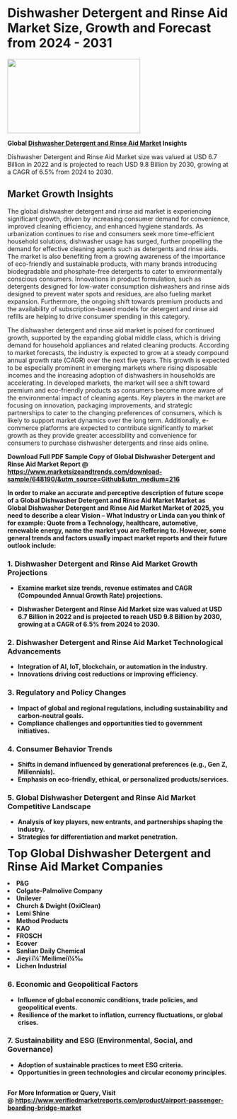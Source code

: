<H1>Dishwasher Detergent and Rinse Aid Market Size, Growth and Forecast from 2024 - 2031</H1><img class="aligncenter size-medium wp-image-584254" src="https://thirdeyenews.in/wp-content/uploads/2024/09/Global-Market-Research-300x168.jpeg" alt="" width="300" height="168" /><p><strong>Global&nbsp;<a href="https://www.marketsizeandtrends.com/download-sample/648190/&amp;utm_source=Github&utm_medium=216">Dishwasher Detergent and Rinse Aid Market</a> Insights</strong></p><p>Dishwasher Detergent and Rinse Aid Market size was valued at USD 6.7 Billion in 2022 and is projected to reach USD 9.8 Billion by 2030, growing at a CAGR of 6.5% from 2024 to 2030.</p><p><h2>Market Growth Insights</h2> <p>The global dishwasher detergent and rinse aid market is experiencing significant growth, driven by increasing consumer demand for convenience, improved cleaning efficiency, and enhanced hygiene standards. As urbanization continues to rise and consumers seek more time-efficient household solutions, dishwasher usage has surged, further propelling the demand for effective cleaning agents such as detergents and rinse aids. The market is also benefiting from a growing awareness of the importance of eco-friendly and sustainable products, with many brands introducing biodegradable and phosphate-free detergents to cater to environmentally conscious consumers. Innovations in product formulation, such as detergents designed for low-water consumption dishwashers and rinse aids designed to prevent water spots and residues, are also fueling market expansion. Furthermore, the ongoing shift towards premium products and the availability of subscription-based models for detergent and rinse aid refills are helping to drive consumer spending in this category.</p> <p><strong></strong></p> <p>The dishwasher detergent and rinse aid market is poised for continued growth, supported by the expanding global middle class, which is driving demand for household appliances and related cleaning products. According to market forecasts, the industry is expected to grow at a steady compound annual growth rate (CAGR) over the next five years. This growth is expected to be especially prominent in emerging markets where rising disposable incomes and the increasing adoption of dishwashers in households are accelerating. In developed markets, the market will see a shift toward premium and eco-friendly products as consumers become more aware of the environmental impact of cleaning agents. Key players in the market are focusing on innovation, packaging improvements, and strategic partnerships to cater to the changing preferences of consumers, which is likely to support market dynamics over the long term. Additionally, e-commerce platforms are expected to contribute significantly to market growth as they provide greater accessibility and convenience for consumers to purchase dishwasher detergents and rinse aids online.</p> <p><strong></p><p><span class=""><strong>Download Full PDF Sample Copy of Global Dishwasher Detergent and Rinse Aid Market Report</strong> @ <a href="https://www.marketsizeandtrends.com/download-sample/648190/&amp;utm_source=Github&utm_medium=216" target="_blank">https://www.marketsizeandtrends.com/download-sample/648190/&amp;utm_source=Github&utm_medium=216</a></span></p><p>In order to make an accurate and perceptive description of future scope of a Global&nbsp;Dishwasher Detergent and Rinse Aid Market Market as Global&nbsp;Dishwasher Detergent and Rinse Aid Market Market of 2025, you need to describe a clear Vision &ndash; What Industry or Linda can you think of for example: Quote from a Technology, healthcare, automotive, renewable energy, name the market you are Reffering to. However, some general trends and factors usually impact market reports and their future outlook include:</p><h3>1.&nbsp;<strong>Dishwasher Detergent and Rinse Aid Market Growth Projections</strong></h3><ul><li>Examine market size trends, revenue estimates and CAGR (Compounded Annual Growth Rate) projections.</li><li><p>Dishwasher Detergent and Rinse Aid Market size was valued at USD 6.7 Billion in 2022 and is projected to reach USD 9.8 Billion by 2030, growing at a CAGR of 6.5% from 2024 to 2030.</p></li></ul><h3>2.&nbsp;<strong>Dishwasher Detergent and Rinse Aid Market Technological Advancements</strong></h3><ul><li>Integration of AI, IoT, blockchain, or automation in the industry.</li><li>Innovations driving cost reductions or improving efficiency.</li></ul><h3>3.&nbsp;<strong>Regulatory and Policy Changes</strong></h3><ul><li>Impact of global and regional regulations, including sustainability and carbon-neutral goals.</li><li>Compliance challenges and opportunities tied to government initiatives.</li></ul><h3>4.&nbsp;<strong>Consumer Behavior Trends</strong></h3><ul><li>Shifts in demand influenced by generational preferences (e.g., Gen Z, Millennials).</li><li>Emphasis on eco-friendly, ethical, or personalized products/services.</li></ul><h3>5.&nbsp;<strong>Global Dishwasher Detergent and Rinse Aid Market Competitive Landscape</strong></h3><ul><li>Analysis of key players, new entrants, and partnerships shaping the industry.</li><li>Strategies for differentiation and market penetration.</li></ul><p data-pm-slice="1 1 []"><span style="color: inherit; font-family: inherit; font-size: 25px;">Top Global Dishwasher Detergent and Rinse Aid Market Companies</span></p><div class="" data-test-id=""><p><li>P&G</li><li> Colgate-Palmolive Company</li><li> Unilever</li><li> Church & Dwight (OxiClean)</li><li> Lemi Shine</li><li> Method Products</li><li> KAO</li><li> FROSCH</li><li> Ecover</li><li> Sanlian Daily Chemical</li><li> Jieyi ï¼ˆMeilimeiï¼‰</li><li> Lichen Industrial</li></p></div><h3>6.&nbsp;<strong>Economic and Geopolitical Factors</strong></h3><ul><li>Influence of global economic conditions, trade policies, and geopolitical events.</li><li>Resilience of the market to inflation, currency fluctuations, or global crises.</li></ul><h3>7.&nbsp;<strong>Sustainability and ESG (Environmental, Social, and Governance)</strong></h3><ul><li>Adoption of sustainable practices to meet ESG criteria.</li><li>Opportunities in green technologies and circular economy principles.</li></ul><h2><strong style="font-size: 14px;">For More Information or Query, Visit @&nbsp;</strong><a style="background-color: #ffffff; font-size: 14px;" href="https://www.marketsizeandtrends.com/report/dishwasher-detergent-and-rinse-aid-market/" target="_blank">https://www.verifiedmarketreports.com/product/airport-passenger-boarding-bridge-market</a></h2>
